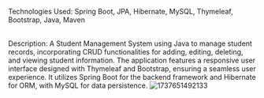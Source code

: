 Technologies Used: Spring Boot, JPA, Hibernate, MySQL, Thymeleaf, Bootstrap, Java, Maven

\
Description: A Student Management System using Java to manage student records, incorporating CRUD functionalities for adding, editing, deleting, and viewing student information. The application features a responsive user interface designed with Thymeleaf and Bootstrap, ensuring a seamless user experience. It utilizes Spring Boot for the backend framework and Hibernate for ORM, with MySQL for data persistence.
![1737651492133](https://github.com/user-attachments/assets/924e867e-a4e5-4fa0-b2b6-b2a5fc68e614)
